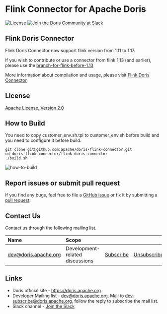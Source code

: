<!--
Licensed to the Apache Software Foundation (ASF) under one
or more contributor license agreements.  See the NOTICE file
distributed with this work for additional information
regarding copyright ownership.  The ASF licenses this file
to you under the Apache License, Version 2.0 (the
"License"); you may not use this file except in compliance
with the License.  You may obtain a copy of the License at

  http://www.apache.org/licenses/LICENSE-2.0

Unless required by applicable law or agreed to in writing,
software distributed under the License is distributed on an
"AS IS" BASIS, WITHOUT WARRANTIES OR CONDITIONS OF ANY
KIND, either express or implied.  See the License for the
specific language governing permissions and limitations
under the License.
-->

# Flink Connector for Apache Doris 

[![License](https://img.shields.io/badge/license-Apache%202-4EB1BA.svg)](https://www.apache.org/licenses/LICENSE-2.0.html)
[![Join the Doris Community at Slack](https://img.shields.io/badge/chat-slack-brightgreen)](https://join.slack.com/t/apachedoriscommunity/shared_invite/zt-11jb8gesh-7IukzSrdea6mqoG0HB4gZg)

## Flink Doris Connector

Flink Doris Connector now support flink version from 1.11 to 1.17.

If you wish to contribute or use a connector from flink 1.13 (and earlier), please use the [branch-for-flink-before-1.13](https://github.com/apache/doris-flink-connector/tree/branch-for-flink-before-1.13)

More information about compilation and usage, please visit [Flink Doris Connector](https://doris.apache.org/docs/ecosystem/flink-doris-connector/)

## License

[Apache License, Version 2.0](https://www.apache.org/licenses/LICENSE-2.0)

## How to Build

You need to copy customer_env.sh.tpl to customer_env.sh before build and you need to configure it before build.
```shell
git clone git@github.com:apache/doris-flink-connector.git
cd doris-flink-connector/flink-doris-connector
./build.sh
```

![how-to-build](https://user-images.githubusercontent.com/13284744/223990851-9d82b599-ef36-4fd1-82c8-17bdd2de22e6.gif)


## Report issues or submit pull request

If you find any bugs, feel free to file a [GitHub issue](https://github.com/apache/doris/issues) or fix it by submitting a [pull request](https://github.com/apache/doris/pulls).

## Contact Us

Contact us through the following mailing list.

| Name                                                                          | Scope                           |                                                                 |                                                                     |                                                                              |
|:------------------------------------------------------------------------------|:--------------------------------|:----------------------------------------------------------------|:--------------------------------------------------------------------|:-----------------------------------------------------------------------------|
| [dev@doris.apache.org](mailto:dev@doris.apache.org)     | Development-related discussions | [Subscribe](mailto:dev-subscribe@doris.apache.org)   | [Unsubscribe](mailto:dev-unsubscribe@doris.apache.org)   | [Archives](https://mail-archives.apache.org/mod_mbox/doris-dev/)   |

## Links

* Doris official site - <https://doris.apache.org>
* Developer Mailing list - <dev@doris.apache.org>. Mail to <dev-subscribe@doris.apache.org>, follow the reply to subscribe the mail list.
* Slack channel - [Join the Slack](https://join.slack.com/t/apachedoriscommunity/shared_invite/zt-11jb8gesh-7IukzSrdea6mqoG0HB4gZg)
